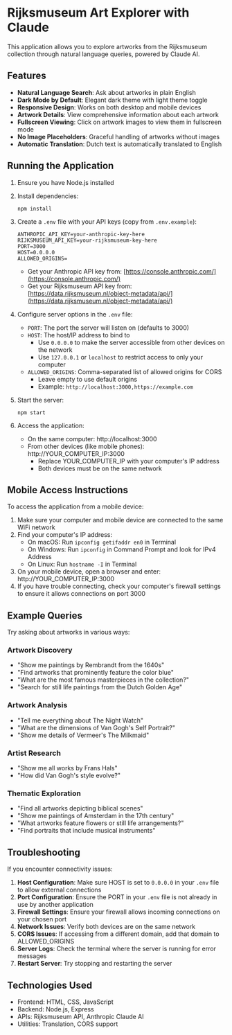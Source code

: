 # Rijksmuseum Art Explorer with Claude

This application allows you to explore artworks from the Rijksmuseum collection through natural language queries, powered by Claude AI.

## Features

- **Natural Language Search**: Ask about artworks in plain English
- **Dark Mode by Default**: Elegant dark theme with light theme toggle
- **Responsive Design**: Works on both desktop and mobile devices
- **Artwork Details**: View comprehensive information about each artwork
- **Fullscreen Viewing**: Click on artwork images to view them in fullscreen mode
- **No Image Placeholders**: Graceful handling of artworks without images
- **Automatic Translation**: Dutch text is automatically translated to English

## Running the Application

1. Ensure you have Node.js installed
2. Install dependencies:
   ```
   npm install
   ```
3. Create a `.env` file with your API keys (copy from `.env.example`):
   ```
   ANTHROPIC_API_KEY=your-anthropic-key-here
   RIJKSMUSEUM_API_KEY=your-rijksmuseum-key-here
   PORT=3000
   HOST=0.0.0.0
   ALLOWED_ORIGINS=
   ```
   - Get your Anthropic API key from: [https://console.anthropic.com/](https://console.anthropic.com/)
   - Get your Rijksmuseum API key from: [https://data.rijksmuseum.nl/object-metadata/api/](https://data.rijksmuseum.nl/object-metadata/api/)
4. Configure server options in the `.env` file:
   - `PORT`: The port the server will listen on (defaults to 3000)
   - `HOST`: The host/IP address to bind to
     - Use `0.0.0.0` to make the server accessible from other devices on the network
     - Use `127.0.0.1` or `localhost` to restrict access to only your computer
   - `ALLOWED_ORIGINS`: Comma-separated list of allowed origins for CORS
     - Leave empty to use default origins
     - Example: `http://localhost:3000,https://example.com`

5. Start the server:
   ```
   npm start
   ```
6. Access the application:
   - On the same computer: http://localhost:3000
   - From other devices (like mobile phones): http://YOUR_COMPUTER_IP:3000
     - Replace YOUR_COMPUTER_IP with your computer's IP address
     - Both devices must be on the same network

## Mobile Access Instructions

To access the application from a mobile device:

1. Make sure your computer and mobile device are connected to the same WiFi network
2. Find your computer's IP address:
   - On macOS: Run `ipconfig getifaddr en0` in Terminal
   - On Windows: Run `ipconfig` in Command Prompt and look for IPv4 Address
   - On Linux: Run `hostname -I` in Terminal
3. On your mobile device, open a browser and enter: http://YOUR_COMPUTER_IP:3000
4. If you have trouble connecting, check your computer's firewall settings to ensure it allows connections on port 3000

## Example Queries

Try asking about artworks in various ways:

### Artwork Discovery
- "Show me paintings by Rembrandt from the 1640s"
- "Find artworks that prominently feature the color blue"
- "What are the most famous masterpieces in the collection?"
- "Search for still life paintings from the Dutch Golden Age"

### Artwork Analysis
- "Tell me everything about The Night Watch"
- "What are the dimensions of Van Gogh's Self Portrait?"
- "Show me details of Vermeer's The Milkmaid"

### Artist Research
- "Show me all works by Frans Hals"
- "How did Van Gogh's style evolve?"

### Thematic Exploration
- "Find all artworks depicting biblical scenes"
- "Show me paintings of Amsterdam in the 17th century"
- "What artworks feature flowers or still life arrangements?"
- "Find portraits that include musical instruments"

## Troubleshooting

If you encounter connectivity issues:

1. **Host Configuration**: Make sure HOST is set to `0.0.0.0` in your `.env` file to allow external connections
2. **Port Configuration**: Ensure the PORT in your `.env` file is not already in use by another application
3. **Firewall Settings**: Ensure your firewall allows incoming connections on your chosen port
4. **Network Issues**: Verify both devices are on the same network
5. **CORS Issues**: If accessing from a different domain, add that domain to ALLOWED_ORIGINS
6. **Server Logs**: Check the terminal where the server is running for error messages
7. **Restart Server**: Try stopping and restarting the server

## Technologies Used

- Frontend: HTML, CSS, JavaScript
- Backend: Node.js, Express
- APIs: Rijksmuseum API, Anthropic Claude AI
- Utilities: Translation, CORS support
